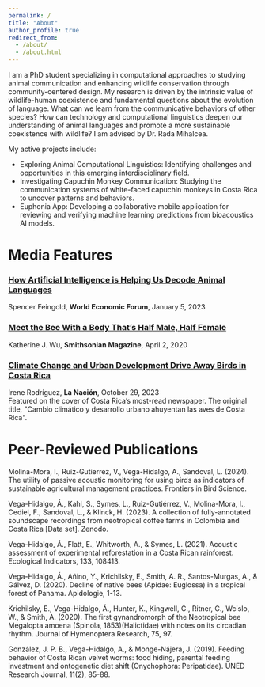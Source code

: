 ```yaml
---
permalink: /
title: "About"
author_profile: true
redirect_from: 
  - /about/
  - /about.html
---
```


I am a PhD student specializing in computational approaches to studying animal communication and enhancing wildlife conservation through community-centered design. My research is driven by the intrinsic value of wildlife-human coexistence and fundamental questions about the evolution of language. What can we learn from the communicative behaviors of other species? How can technology and computational linguistics deepen our understanding of animal languages and promote a more sustainable coexistence with wildlife? I am advised by Dr. Rada Mihalcea.

My active projects include:

- Exploring Animal Computational Linguistics: Identifying challenges and opportunities in this emerging interdisciplinary field.
- Investigating Capuchin Monkey Communication: Studying the communication systems of white-faced capuchin monkeys in Costa Rica to uncover patterns and behaviors.
- Euphonia App: Developing a collaborative mobile application for reviewing and verifying machine learning predictions from bioacoustics AI models.

Media Features
======
### [How Artificial Intelligence is Helping Us Decode Animal Languages](https://www.weforum.org/stories/2023/01/how-artificial-intelligence-is-getting-us-closer-to-talking-to-animals)  
Spencer Feingold, **World Economic Forum**, January 5, 2023

### [Meet the Bee With a Body That’s Half Male, Half Female](https://www.smithsonianmag.com/smithsonian-institution/meet-bee-body-s-half-male-half-female-180974553/)  
Katherine J. Wu, **Smithsonian Magazine**, April 2, 2020

### [Climate Change and Urban Development Drive Away Birds in Costa Rica](https://www.nacion.com/ciencia/medio-ambiente/cambio-climatico-y-desarrollo-urbano-ahuyentan-las/CHMZHWLVBFHLRCRPMDNLKM6RQE/story/)  
Irene Rodríguez, **La Nación**, October 29, 2023  
Featured on the cover of Costa Rica’s most-read newspaper. The original title, "Cambio climático y desarrollo urbano ahuyentan las aves de Costa Rica".

Peer-Reviewed Publications
======

Molina-Mora, I., Ruíz-Gutierrez, V., Vega-Hidalgo, A., Sandoval, L. (2024). The utility of passive acoustic monitoring for using birds as indicators of sustainable agricultural management practices. Frontiers in Bird Science.

Vega-Hidalgo, Á., Kahl, S., Symes, L., Ruiz-Gutiérrez, V., Molina-Mora, I., Cediel, F., Sandoval, L., & Klinck, H. (2023). A collection of fully-annotated soundscape recordings from neotropical coffee farms in Colombia and Costa Rica [Data set]. Zenodo.

Vega-Hidalgo, Á., Flatt, E., Whitworth, A., & Symes, L. (2021). Acoustic assessment of experimental reforestation in a Costa Rican rainforest. Ecological Indicators, 133, 108413. 

Vega-Hidalgo, Á., Añino, Y., Krichilsky, E., Smith, A. R., Santos-Murgas, A., & Gálvez, D. (2020). Decline of native bees (Apidae: Euglossa) in a tropical forest of Panama. Apidologie, 1-13. 

Krichilsky, E., Vega-Hidalgo, Á., Hunter, K., Kingwell, C., Ritner, C., Wcislo, W., & Smith, A. (2020). The first gynandromorph of the Neotropical bee Megalopta amoena (Spinola, 1853)(Halictidae) with notes on its circadian rhythm. Journal of Hymenoptera Research, 75, 97.

González, J. P. B., Vega-Hidalgo, A., & Monge-Nájera, J. (2019). Feeding behavior of Costa Rican velvet worms: food hiding, parental feeding investment and ontogenetic diet shift (Onychophora: Peripatidae). UNED Research Journal, 11(2), 85-88.